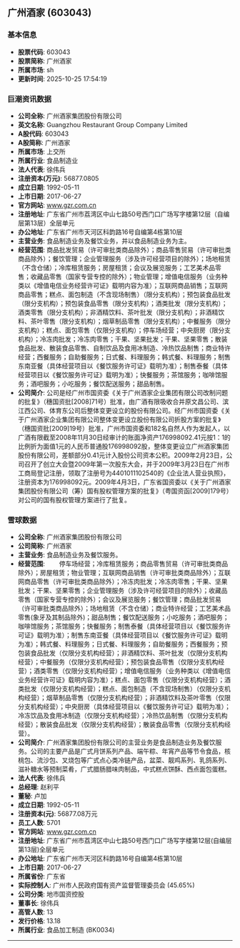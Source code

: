 ## 广州酒家 (603043)

### 基本信息

- **股票代码**: 603043
- **股票简称**: 广州酒家
- **所属市场**: sh
- **更新时间**: 2025-10-25 17:54:19

### 巨潮资讯数据

- **公司全称**: 广州酒家集团股份有限公司
- **英文名称**: Guangzhou Restaurant Group Company Limited
- **A股代码**: 603043
- **A股简称**: 广州酒家
- **所属市场**: 上交所
- **所属行业**: 食品制造业
- **法人代表**: 徐伟兵
- **注册资本(万元)**: 56877.0805
- **成立日期**: 1992-05-11
- **上市日期**: 2017-06-27
- **官方网站**: www.gzr.com.cn
- **注册地址**: 广东省广州市荔湾区中山七路50号西门口广场写字楼第12层（自编层第13层）全层单元
- **办公地址**: 广东省广州市天河区科韵路16号自编第4栋第10层
- **主营业务**: 食品制造业务及餐饮业务，并以食品制造业务为主。
- **经营范围**: 商品批发贸易（许可审批类商品除外）；商品零售贸易（许可审批类商品除外）；餐饮管理；企业管理服务（涉及许可经营项目的除外）；场地租赁（不含仓储）；冷库租赁服务；房屋租赁；会议及展览服务；工艺美术品零售；收藏品零售（国家专营专控的除外）；物业管理；增值电信服务（业务种类以《增值电信业务经营许可证》载明内容为准）；互联网商品销售；互联网商品零售；糕点、面包制造（不含现场制售）（限分支机构）；预包装食品批发（限分支机构）；预包装食品零售（限分支机构）；酒类批发（限分支机构）；酒类零售（限分支机构）；非酒精饮料、茶叶批发（限分支机构）；非酒精饮料、茶叶零售（限分支机构）；烟草制品零售（限分支机构）；中餐服务（限分支机构）；糕点、面包零售（仅限分支机构）；停车场经营；中央厨房（限分支机构）；冷冻肉批发；冷冻肉零售；干果、坚果批发；干果、坚果零售；散装食品批发、散装食品零售、自制饮品及食用冰制造、冷热饮品制售；商业特许经营；西餐服务；自助餐服务；日式餐、料理服务；韩式餐、料理服务；制售东南亚餐（具体经营项目以《餐饮服务许可证》载明为准）；制售泰餐（具体经营项目以《餐饮服务许可证》载明为准）；快餐服务；茶馆服务；咖啡馆服务；酒吧服务；小吃服务；餐饮配送服务；甜品制售。
- **公司简介**: 公司是经广州市国资委《关于广州酒家企业集团有限公司改制问题的批复》（穗国资批[2008]71号）批准，由广酒有限吸收合并原文昌公司、滨江西公司、体育东公司后整体变更设立的股份有限公司。经广州市国资委《关于广州酒家企业集团有限公司整体变更设立股份有限公司折股方案的批复》（穗国资批[2009]19号）批准，广州市国资委和182名自然人作为发起人，以广酒有限截至2008年11月30日经审计的账面净资产176998092.41元按1：1的比例折为面值1元的人民币普通股176998092股，整体变更设立广州酒家集团股份有限公司，差额部分0.41元计入股份公司资本公积。2009年2月23日，公司召开了创立大会暨2009年第一次股东大会，并于2009年3月23日在广州市工商局登记注册，领取了注册号为4401011102540的《企业法人营业执照》，注册资本为176998092元。2009年4月3日，广东省国资委以《关于广州酒家集团股份有限公司（筹）国有股权管理方案的批复》（粤国资函[2009]179号）对公司的国有股权管理方案进行了批复。

### 雪球数据

- **公司全称**: 广州酒家集团股份有限公司
- **公司简称**: 广州酒家
- **主营业务**: 食品制造业务及餐饮服务。
- **经营范围**: 　　停车场经营；冷库租赁服务；商品零售贸易（许可审批类商品除外）；房屋租赁；物业管理；互联网商品销售（许可审批类商品除外）；互联网商品零售（许可审批类商品除外）；冷冻肉批发；冷冻肉零售；干果、坚果批发；干果、坚果零售；企业管理服务（涉及许可经营项目的除外）；收藏品零售（国家专营专控的除外）；会议及展览服务；餐饮管理；商品批发贸易（许可审批类商品除外）；场地租赁（不含仓储）；商业特许经营；工艺美术品零售(象牙及其制品除外)；甜品制售；餐饮配送服务；小吃服务；酒吧服务；咖啡馆服务；茶馆服务；快餐服务；制售泰餐（具体经营项目以《餐饮服务许可证》载明为准）；制售东南亚餐（具体经营项目以《餐饮服务许可证》载明为准）；韩式餐、料理服务；日式餐、料理服务；自助餐服务；西餐服务；预包装食品批发（仅限分支机构经营）；非酒精饮料、茶叶批发（仅限分支机构经营）；中餐服务（仅限分支机构经营）；预包装食品零售（仅限分支机构经营）；酒类零售（仅限分支机构经营）；增值电信服务（业务种类以《增值电信业务经营许可证》载明内容为准）；糕点、面包零售（仅限分支机构经营）；酒类批发（仅限分支机构经营）；糕点、面包制造（不含现场制售）（仅限分支机构经营）；烟草制品零售（仅限分支机构经营）；非酒精饮料及茶叶零售（仅限分支机构经营）；中央厨房（具体经营项目以《餐饮服务许可证》载明为准）；冷冻饮品及食用冰制造（仅限分支机构经营）；冷热饮品制售（仅限分支机构经营）；散装食品批发（仅限分支机构经营）；散装食品零售（仅限分支机构经营）。
- **公司简介**: 广州酒家集团股份有限公司的主营业务是食品制造业务及餐饮服务。公司的主要产品是广式月饼系列产品、端午粽、年宵产品等节令食品，核桃包、流沙包、叉烧包等广式点心类冷链产品，盆菜、靓鸡系列、乳鸽系列、滋补糖水等预制菜肴，广式腊肠腊味肉制品，中式糕点饼酥、西点面包蛋糕。
- **法人代表**: 徐伟兵
- **总经理**: 赵利平
- **董秘**: 卢加
- **成立日期**: 1992-05-11
- **注册资本(元)**: 56877.08万元
- **员工人数**: 5701
- **官方网站**: www.gzr.com.cn
- **注册地址**: 广东省广州市荔湾区中山七路50号西门口广场写字楼第12层(自编层第13层)全层单元
- **办公地址**: 广东省广州市天河区科韵路16号自编第4栋第10层
- **上市日期**: 2017-06-27
- **所属省份**: 广东省
- **实际控制人**: 广州市人民政府国有资产监督管理委员会 (45.65%)
- **公司分类**: 地市国资控股
- **董事长**: 徐伟兵
- **高管人数**: 13
- **发行价格**: 13.18
- **所属行业**: 食品加工制造 (BK0034)

---